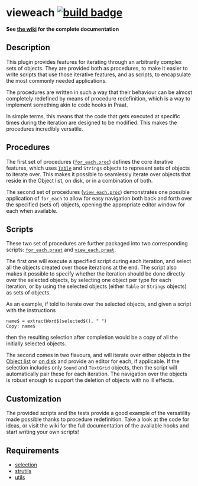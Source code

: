 vieweach [![build badge][badge]][build]
========

**See [the wiki][] for the complete documentation**

[the wiki]: https://gitlab.com/cpran/plugin_vieweach/wikis/home

Description
-----------

This plugin provides features for iterating through an arbitrarily complex
sets of objects. They are provided both as procedures, to make it easier to
write scripts that use those iterative features, and as scripts, to encapsulate
the most commonly needed applications.

The procedures are written in such a way that their behaviour can be almost
completely redefined by means of procedure redefinition, which is a way to
implement something akin to code hooks in Praat.

In simple terms, this means that the code that gets executed at specific times
during the iteration are designed to be modified. This makes the procedures
incredibly versatile.

Procedures
----------

The first set of procedures ([`for_each.proc`][]) defines the core iterative
features, which uses [`Table`][] and `Strings` objects to represent sets of objects
to iterate over. This makes it possible to seamlessly iterate over objects that
reside in the Object list, on disk, or in a combination of both.

The second set of procedures ([`view_each.proc`][]) demonstrates one possible
application of `for_each` to allow for easy navigation both back and forth over
the specified (sets of) objects, opening the appropriate editor window for each
when available.

[`table`]: https://gitlab.com/cpran/plugin_selection#overview
[`for_each.proc`]: procedures/for_each.proc
[`view_each.proc`]: procedures/view_each.proc

Scripts
-------

These two set of procedures are further packaged into two corresponding scripts:
[`for_each.praat`][] and [`view_each.praat`][].

The first one will execute a specified script during each iteration, and select
all the objects created over those iterations at the end. The script also makes
it possible to specify whether the iteration should be done directly over the
selected objects, by selecting one object per type for each iteration, or by
using the selected objects (either `Table` or `Strings` objects) as sets of
objects.

As an example, if told to iterate over the selected objects, and given a script
with the instructions

    name$ = extractWord$(selected$(), " ")
    Copy: name$

then the resulting selection after completion would be a copy of all the
initially selected objects.

The second comes in two flavours, and will iterate over either objects in the
[Object list][] or [on disk][] and provide an editor for each, if applicable. If
the selection includes only `Sound` and `TextGrid` objects, then the script will
automatically pair these for each iteration. The navigation over the objects is
robust enough to support the deletion of objects with no ill effects.

[`for_each.praat`]: scripts/for_each.praat
[`view_each.praat`]: scripts/view_each.praat
[object list]: scripts/view_each.selected.praat
[on disk]: scripts/view_each.from_disk.praat

Customization
-------------

The provided scripts and the tests provide a good example of the versatility
made possible thanks to procedure redefinition. Take a look at the code for
ideas, or visit the wiki for the full documentation of the available hooks and
start writing your own scripts!

Requirements
------------

* [selection](https://gitlab.com/cpran/plugin_selection)
* [strutils](https://gitlab.com/cpran/plugin_strutils)
* [utils](https://gitlab.com/cpran/plugin_utils)

[badge]: https://ci.gitlab.com/projects/3262/status.png?ref=master
[build]: https://ci.gitlab.com/projects/3262
